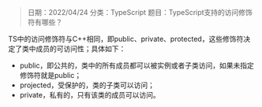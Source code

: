 > 日期：2022/04/24
分类：TypeScript
题目：TypeScript支持的访问修饰符有哪些？

TS中的访问修饰符与C++相同，即public、private、protected，这些修饰符决定了类中成员的可访问性；具体如下：

- public，即公共的，类中的所有成员都可以被实例或者子类访问，如果未指定修饰符就是public；
- projected，受保护的，类的子类可以访问；
- private，私有的，只有该类的成员可以访问。